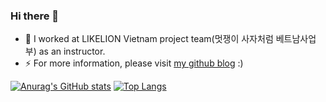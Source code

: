 ### Hi there 👋

<!--
**aimclee/aimclee** is a ✨ _special_ ✨ repository because its `README.md` (this file) appears on your GitHub profile.
- 🌱 I’m currently learning ...
- 👯 I’m looking to collaborate on ...
- 🤔 I’m looking for help with ...
- 💬 Ask me about ...
- 📫 How to reach me: ... 
- 😄 Pronouns: ...
- ⚡ Fun fact: ... 
-->

- 🔭 I worked at LIKELION Vietnam project team(멋쟁이 사자처럼 베트남사업부) as an instructor.
- ⚡ For more information, please visit [my github blog](https://aimclee.github.io) :)

[![Anurag's GitHub stats](https://github-readme-stats.vercel.app/api?username=aimclee)](https://github.com/anuraghazra/github-readme-stats)
[![Top Langs](https://github-readme-stats.vercel.app/api/top-langs/?username=aimclee)](https://github.com/anuraghazra/github-readme-stats)


